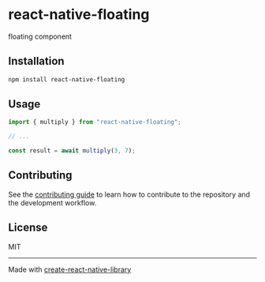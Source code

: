 # react-native-floating
floating component
## Installation

```sh
npm install react-native-floating
```

## Usage

```js
import { multiply } from "react-native-floating";

// ...

const result = await multiply(3, 7);
```

## Contributing

See the [contributing guide](CONTRIBUTING.md) to learn how to contribute to the repository and the development workflow.

## License

MIT

---

Made with [create-react-native-library](https://github.com/callstack/react-native-builder-bob)

